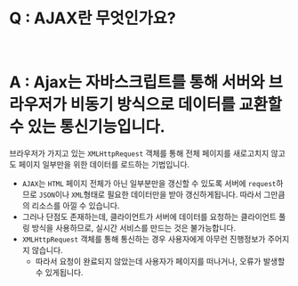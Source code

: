 # Q : AJAX란 무엇인가요?

<br />

# A : Ajax는 자바스크립트를 통해 서버와 브라우저가 비동기 방식으로 데이터를 교환할 수 있는 통신기능입니다.

브라우저가 가지고 있는 `XMLHttpRequest` 객체를 통해 전체 페이지를 새로고치지 않고도 페이지 일부만을 위한 데이터를 로드하는 기법입니다.

- `AJAX`는 `HTML` 페이지 전체가 아닌 일부분만을 갱신할 수 있도록 서버에 `request`하므로 `JSON`이나 `XML`형태로 필요한 데이터만을 받아 갱신하게됩니다. 따라서 그만큼의 리소스를 아낄 수 있습니다.
- 그러나 단점도 존재하는데, 클라이언트가 서버에 데이터를 요청하는 클라이언트 풀링 방식을 사용하므로, 실시간 서비스를 만드는 것은 불가능합니다.
- `XMLHttpRequest` 객체를 통해 통신하는 경우 사용자에게 아무런 진행정보가 주어지지 않습니다.
  - 따라서 요청이 완료되지 않았는데 사용자가 페이지를 떠나거나, 오류가 발생할 수 있게됩니다.
